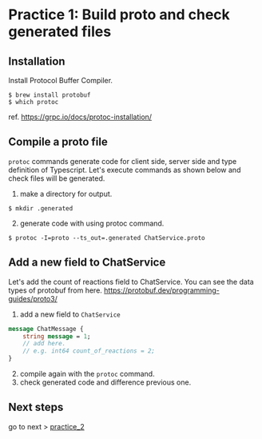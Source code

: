# Practice 1: Build proto and check generated files

## Installation

Install Protocol Buffer Compiler.

    $ brew install protobuf
    $ which protoc

ref. https://grpc.io/docs/protoc-installation/

## Compile a proto file

`protoc` commands generate code for client side, server side and type definition of Typescript. Let's execute commands as shown below and check files will be generated.

1. make a directory for output.

```shell
$ mkdir .generated
```

2. generate code with using protoc command.

```shell
$ protoc -I=proto --ts_out=.generated ChatService.proto
```

## Add a new field to ChatService

Let's add the count of reactions field to ChatService. You can see the data types of protobuf from here.
https://protobuf.dev/programming-guides/proto3/

1. add a new field to `ChatService`

```proto
message ChatMessage {
    string message = 1;
    // add here.
    // e.g. int64 count_of_reactions = 2;
}
```

2. compile again with the `protoc` command.
3. check generated code and difference previous one.

## Next steps

go to next > [practice_2](/practice_2/)
